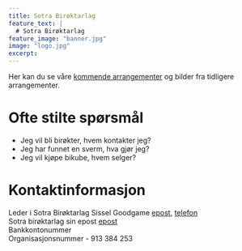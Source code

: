 ```yaml
---
title: Sotra Birøktarlag
feature_text: |
  # Sotra Birøktarlag
feature_image: "banner.jpg"
image: "logo.jpg"
excerpt:
---
```


Her kan du se våre [kommende arrangementer](arrangementer.md) og bilder fra tidligere arrangementer.


# Ofte stilte spørsmål  
- Jeg vil bli birøkter, hvem kontakter jeg?
- Jeg har funnet en sverm, hva gjør jeg?
- Jeg vil kjøpe bikube, hvem selger?

# Kontaktinformasjon  
Leder i Sotra Birøktarlag Sissel Goodgame [epost](mailto:sisselgoodgame@gmail.com), [telefon](tel:+4746823588)  
Sotra birøktarlag sin epost [epost](mailto:sotra.biroektarlag@gmail.com)  
Bankkontonummer  
Organisasjonsnummer - 913 384 253  

